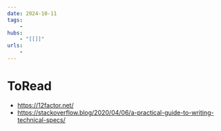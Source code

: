 ```yaml
---
date: 2024-10-11
tags:
    -
hubs:
    - "[[]]"
urls:
    -
---
```


# ToRead 

- https://12factor.net/
- https://stackoverflow.blog/2020/04/06/a-practical-guide-to-writing-technical-specs/

